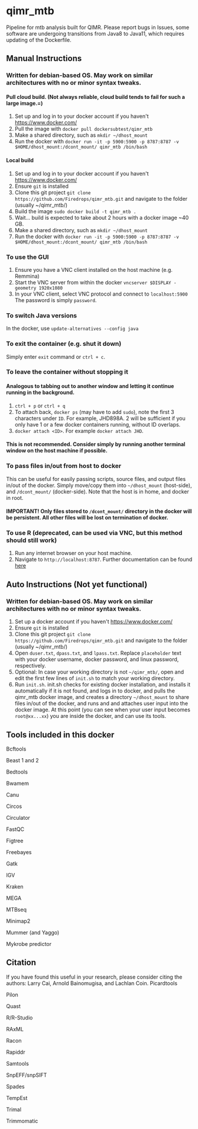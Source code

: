 # qimr_mtb
Pipeline for mtb analysis built for QIMR. 
Please report bugs in Issues, some software are undergoing transitions from Java8 to Java11, which requires updating of the Dockerfile. 

## Manual Instructions
### Written for debian-based OS. May work on similar architectures with no or minor syntax tweaks.
#### Pull cloud build. (Not always reliable, cloud build tends to fail for such a large image.=)
1. Set up and log in to your docker account if you haven't https://www.docker.com/
2. Pull the image with `docker pull dockersubtest/qimr_mtb`
3. Make a shared directory, such as `mkdir ~/dhost_mount`
4. Run the docker with `docker run -it -p 5900:5900 -p 8787:8787 -v $HOME/dhost_mount:/dcont_mount/ qimr_mtb /bin/bash`

#### Local build
1. Set up and log in to your docker account if you haven't https://www.docker.com/
2. Ensure `git` is installed
3. Clone this git project `git clone https://github.com/Firedrops/qimr_mtb.git` and navigate to the folder (usually ~/qimr_mtb/)
4. Build the image `sudo docker build -t qimr_mtb .`
5. Wait... build is expected to take about 2 hours with a docker image ~40 GB.
6. Make a shared directory, such as `mkdir ~/dhost_mount`
7. Run the docker with `docker run -it -p 5900:5900 -p 8787:8787 -v $HOME/dhost_mount:/dcont_mount/ qimr_mtb /bin/bash`

### To use the GUI
1. Ensure you have a VNC client installed on the host machine (e.g. Remmina)
2. Start the VNC server from within the docker `vncserver $DISPLAY -geometry 1920x1080`
3. In your VNC client, select VNC protocol and connect to `localhost:5900` The password is simply `password`.

### To switch Java versions
In the docker, use `update-alternatives --config java`

### To exit the container (e.g. shut it down)
Simply enter `exit` command or `ctrl + c`.

### To leave the container without stopping it
#### Analogous to tabbing out to another window and letting it continue running in the background.
1. `ctrl + p` or `ctrl + q`
2. To attach back, `docker ps` (may have to add `sudo`), note the first 3 characters under `ID`. For example, JHD898A. 2 will be sufficient if you only have 1 or a few docker containers running, without ID overlaps.
3. `docker attach <ID>`. For example `docker attach JHD`.
#### This is not recommended. Consider simply by running another terminal window on the host machine if possible.

### To pass files in/out from host to docker
This can be useful for easily passing scripts, source files, and output files in/out of the docker.
Simply move/copy them into `~/dhost_mount` (host-side), and `/dcont_mount/` (docker-side). Note that the host is in home, and docker in root.
#### IMPORTANT! Only files stored to `/dcont_mount/` directory in the docker will be persistent. All other files will be lost on termination of docker.

### To use R (deprecated, can be used via VNC, but this method should still work)
1. Run any internet browser on your host machine.
2. Navigate to `http://localhost:8787`.
Further documentation can be found [here](https://ropenscilabs.github.io/r-docker-tutorial/02-Launching-Docker.html)

## Auto Instructions (Not yet functional)
### Written for debian-based OS. May work on similar architectures with no or minor syntax tweaks.
1. Set up a docker account if you haven't https://www.docker.com/
2. Ensure `git` is installed
3. Clone this git project `git clone https://github.com/Firedrops/qimr_mtb.git` and navigate to the folder (usually ~/qimr_mtb/)
4. Open `duser.txt`, `dpass.txt`, and `lpass.txt`. Replace `placeholder` text with your docker username, docker password, and linux password, respectively.
5. Optional: In case your working directory is not `~/qimr_mtb/`, open and edit the first few lines of `init.sh` to match your working directory.
6. Run `init.sh`.
  init.sh checks for existing docker installation, and installs it automatically if it is not found, and
    logs in to docker, and
      pulls the qimr_mtb docker image, and
        creates a directory `~/dhost_mount` to share files in/out of the docker, and
          runs and and attaches user input into the docker image.
  At this point (you can see when your user input becomes `root@xx...xx`) you are inside the docker, and can use its tools.

## Tools included in this docker
Bcftools

Beast 1 and 2

Bedtools

Bwamem 

Canu 

Circos

Circulator

FastQC

Figtree

Freebayes

Gatk

IGV

Kraken

MEGA

MTBseq

Minimap2

Mummer (and Yaggo)

Mykrobe predictor

## Citation
If you have found this useful in your research, please consider citing the authors: Larry Cai, Arnold Bainomugisa, and Lachlan Coin.
Picardtools

Pilon

Quast

R/R-Studio

RAxML

Racon

Rapiddr

Samtools

SnpEFF/snpSIFT

Spades

TempEst

Trimal

Trimmomatic
